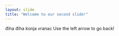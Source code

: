 ```yaml
---
layout: slide
title: "Welcome to our second slide!"
---
```

điha điha konja vranac
Use the left arrow to go back!
